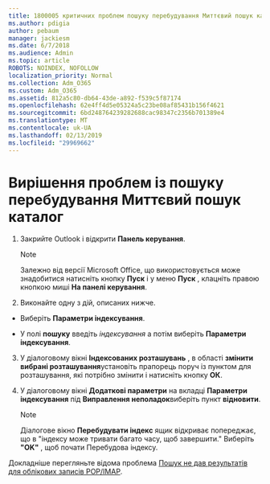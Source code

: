 ```yaml
---
title: 1800005 критичних проблем пошуку перебудування Миттєвий пошук каталог
ms.author: pdigia
author: pebaum
manager: jackiesm
ms.date: 6/7/2018
ms.audience: Admin
ms.topic: article
ROBOTS: NOINDEX, NOFOLLOW
localization_priority: Normal
ms.collection: Adm_O365
ms.custom: Adm_O365
ms.assetid: 812a5c80-db64-43de-a892-f539c5f87174
ms.openlocfilehash: 62e4ff4d5e05324a5c23be08af85431b156f4621
ms.sourcegitcommit: 6bd248764239282688cac98347c2356b701389e4
ms.translationtype: MT
ms.contentlocale: uk-UA
ms.lasthandoff: 02/13/2019
ms.locfileid: "29969662"
---
```

# <a name="fix-search-issues-by-rebuilding-your-instant-search-catalog"></a>Вирішення проблем із пошуку перебудування Миттєвий пошук каталог

1. Закрийте Outlook і відкрити **Панель керування**.
    
    > [!NOTE]
    > Залежно від версії Microsoft Office, що використовується може знадобитися натисніть кнопку **Пуск** і у меню **Пуск** , клацніть правою кнопкою миші **На панелі керування**. 
  
2. Виконайте одну з дій, описаних нижче.
    
  - Виберіть **Параметри індексування**.
    
  - У полі **пошуку** введіть *індексування* а потім виберіть **Параметри індексування**.
    
3. У діалоговому вікні **Індексованих розташувань** , в області **змінити вибрані розташування**установіть прапорець поруч із пунктом для розташування, які потрібно змінити і натисніть кнопку **ОК**.
    
4. У діалоговому вікні **Додаткові параметри** на вкладці **Параметри індексування** під **Виправлення неполадок**виберіть пункт **відновити**.
    
    > [!NOTE]
    > Діалогове вікно **Перебудувати індекс** ящик відкриває попереджає, що в "індексу може тривати багато часу, щоб завершити." Виберіть **"OK"** , щоб почати Перебудова індексу. 
  
Докладніше перегляньте відома проблема [Пошук не дав результатів для облікових записів POP/IMAP](https://support.office.com/article/51c9d2c7-a3db-4358-afdf-50d3a9e57039.aspx).
  

